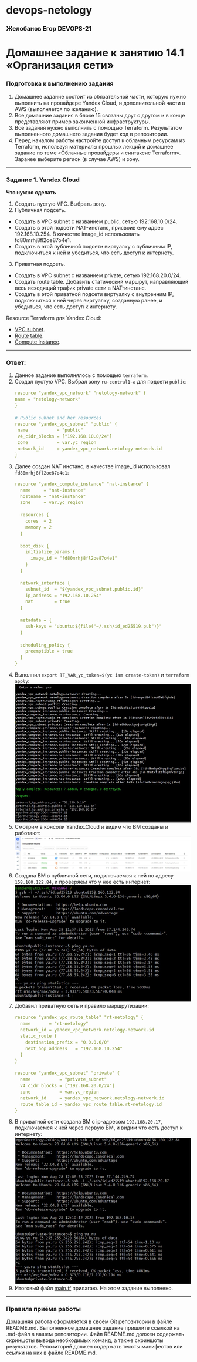# devops-netology

### Желобанов Егор DEVOPS-21

# Домашнее задание к занятию 14.1 «Организация сети»

### Подготовка к выполнению задания

1. Домашнее задание состоит из обязательной части, которую нужно выполнить на провайдере Yandex Cloud, и дополнительной части в AWS (выполняется по желанию). 
2. Все домашние задания в блоке 15 связаны друг с другом и в конце представляют пример законченной инфраструктуры.  
3. Все задания нужно выполнить с помощью Terraform. Результатом выполненного домашнего задания будет код в репозитории. 
4. Перед началом работы настройте доступ к облачным ресурсам из Terraform, используя материалы прошлых лекций и домашнее задание по теме «Облачные провайдеры и синтаксис Terraform». Заранее выберите регион (в случае AWS) и зону.

---
### Задание 1. Yandex Cloud 

**Что нужно сделать**

1. Создать пустую VPC. Выбрать зону.
2. Публичная подсеть.
 - Создать в VPC subnet с названием public, сетью 192.168.10.0/24.
 - Создать в этой подсети NAT-инстанс, присвоив ему адрес 192.168.10.254. В качестве image_id использовать fd80mrhj8fl2oe87o4e1.
 - Создать в этой публичной подсети виртуалку с публичным IP, подключиться к ней и убедиться, что есть доступ к интернету.
3. Приватная подсеть.
 - Создать в VPC subnet с названием private, сетью 192.168.20.0/24.
 - Создать route table. Добавить статический маршрут, направляющий весь исходящий трафик private сети в NAT-инстанс.
 - Создать в этой приватной подсети виртуалку с внутренним IP, подключиться к ней через виртуалку, созданную ранее, и убедиться, что есть доступ к интернету.

Resource Terraform для Yandex Cloud:

- [VPC subnet](https://registry.terraform.io/providers/yandex-cloud/yandex/latest/docs/resources/vpc_subnet).
- [Route table](https://registry.terraform.io/providers/yandex-cloud/yandex/latest/docs/resources/vpc_route_table).
- [Compute Instance](https://registry.terraform.io/providers/yandex-cloud/yandex/latest/docs/resources/compute_instance).

---
### Ответ:
1. Данное задание выполнялось с помощью `terraform`.
2. Создал пустую VPC. Выбрал зону `ru-central1-a` для подсети `public`:  
    ```yaml
    resource "yandex_vpc_network" "netology-network" {
   name = "netology-network"
   }

   # Public subnet and her resources
   resource "yandex_vpc_subnet" "public" {
     name           = "public"
     v4_cidr_blocks = ["192.168.10.0/24"]
     zone           = var.yc_region
     network_id     = yandex_vpc_network.netology-network.id
   }
    ```
3. Далее создан NAT инстанс, в качестве image_id использовал `fd80mrhj8fl2oe87o4e1`:  
   ```yaml
   resource "yandex_compute_instance" "nat-instance" {
     name     = "nat-instance"
     hostname = "nat-instance"
     zone     = var.yc_region
   
     resources {
       cores  = 2
       memory = 2
     }
   
     boot_disk {
       initialize_params {
         image_id = "fd80mrhj8fl2oe87o4e1"
       }
     }
   
     network_interface {
       subnet_id  = "${yandex_vpc_subnet.public.id}"
       ip_address = "192.168.10.254"
       nat        = true
     }
   
     metadata = {
       ssh-keys = "ubuntu:${file("~/.ssh/id_ed25519.pub")}"
     }
   
     scheduling_policy {
       preemptible = true
     }
   }   
   ```
4. Выполнил `export TF_VAR_yc_token=$(yc iam create-token)` и `terraform apply`:  
   ![](/pics/14.1/1-terraform-apply.jpg)  
5. Смотрим в консоли Yandex.Cloud и видим что ВМ созданы и работают:  
   ![](/pics/14.1/2-yc-vms.jpg)  
6. Создана ВМ в публичной сети, подключаемся к ней по адресу `158.160.122.84`, и проверяем что у нее есть интернет:  
   ![](/pics/14.1/3-test-public-vm.jpg)      
7. Добавил приватную сеть и правило маршрутизации:  
   ```yaml
   resource "yandex_vpc_route_table" "rt-netology" {
     name       = "rt-netology"
     network_id = yandex_vpc_network.netology-network.id
     static_route {
       destination_prefix = "0.0.0.0/0"
       next_hop_address   = "192.168.10.254"
     }
   }
   
   resource "yandex_vpc_subnet" "private" {
     name           = "private_subnet"
     v4_cidr_blocks = ["192.168.20.0/24"]
     zone           = var.yc_region
     network_id     = yandex_vpc_network.netology-network.id
     route_table_id = yandex_vpc_route_table.rt-netology.id
   }   
   ```
8. В приватной сети создана ВМ c ip-адресом `192.168.20.17`, подключаемся к ней через первую ВМ, и видим что есть доступ к интернету:  
   ![](/pics/14.1/4-test-private-vm.jpg)  
9. Итоговый файл [main.tf](/practice/14.1/main.tf) прилагаю. На этом задание выполнено.
---
### Правила приёма работы

Домашняя работа оформляется в своём Git репозитории в файле README.md. Выполненное домашнее задание пришлите ссылкой на .md-файл в вашем репозитории.
Файл README.md должен содержать скриншоты вывода необходимых команд, а также скриншоты результатов.
Репозиторий должен содержать тексты манифестов или ссылки на них в файле README.md.
